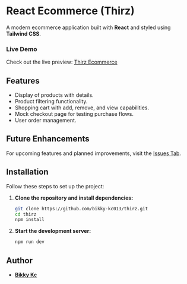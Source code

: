 # **React Ecommerce (Thirz)**

A modern ecommerce application built with **React** and styled using **Tailwind CSS**.

### **Live Demo**
Check out the live preview: [Thirz Ecommerce](https://thirz.vercel.app/)

## **Features**
- Display of products with details.
- Product filtering functionality.
- Shopping cart with add, remove, and view capabilities.
- Mock checkout page for testing purchase flows.
- User order management.

## **Future Enhancements**
For upcoming features and planned improvements, visit the [Issues Tab](https://github.com/bikky-kc013/thirz/issues).

## **Installation**

Follow these steps to set up the project:

1. **Clone the repository and install dependencies:**

    ```bash
    git clone https://github.com/bikky-kc013/thirz.git
    cd thirz
    npm install
    ```

2. **Start the development server:**

    ```bash
    npm run dev
    ```

## **Author**

- **[Bikky Kc](https://github.com/bikky-kc013)**
